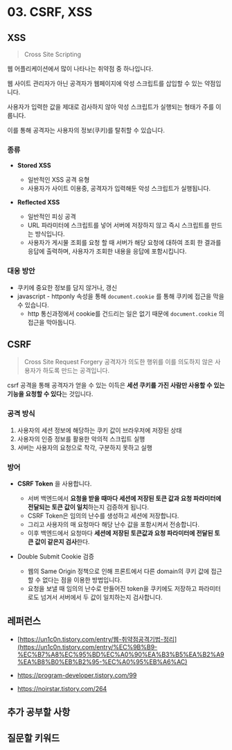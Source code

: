 # 03. CSRF, XSS



## XSS

> Cross Site Scripting

웹 어플리케이션에서 많이 나타나는 취약점 중 하나입니다.

웹 사이트 관리자가 아닌 공격자가 웹페이지에 악성 스크립트를 삽입할 수 있는 약점입니다.

사용자가 입력한 값을 제대로 검사하지 않아 악성 스크립트가 실행되는 형태가 주를 이룹니다.

이를 통해 공격자는 사용자의 정보(쿠키)를 탈취할 수 있습니다.



### 종류

- **Stored XSS**

  - 일반적인 XSS 공격 유형
  - 사용자가 사이트 이용중, 공격자가 입력해둔 악성 스크립트가 실행됩니다.

  

- **Reflected XSS**

  - 일반적인 피싱 공격
  - URL 파라미터에 스크립트를 넣어 서버에 저장하지 않고 즉시 스크립트를 만드는 방식입니다.
  - 사용자가 게시물 조회를 요청 할 때 
    서버가 해당 요청에 대하여 조회 한 결과를 응답에 출력하며, 사용자가 조회한 내용을 응답에 포함시킵니다.



### 대응 방안

- 쿠키에 중요한 정보를 담지 않거나, 갱신
- javascript - httponly 속성을 통해 `document.cookie` 를 통해 쿠키에 접근을 막을 수 있습니다.
  - http 통신과정에서 cookie를 건드리는 일은 없기 때문에 `document.cookie` 의 접근을 막아둡니다.





## CSRF

> Cross Site Request Forgery
> 공격자가 의도한 행위를 이를 의도하지 않은 사용자가 하도록 만드는 공격입니다.

csrf 공격을 통해 공격자가 얻을 수 있는 이득은 **세션 쿠키를 가진 사람만 사용할 수 있는 기능을 요청할 수 있다**는 것입니다.



### 공격 방식

1. 사용자의 세션 정보에 해당하는 쿠키 값이 브라우저에 저장된 상태
2. 사용자의 인증 정보를 활용한 악의적 스크립트 실행
3. 서버는 사용자의 요청으로 착각, 구분하지 못하고 실행



### 방어

- **CSRF Token** 을 사용합니다.
  - 서버 백엔드에서 **요청을 받을 때마다 세션에 저장된 토큰 값과 요청 파라미터에 전달되는 토큰 값이 일치**하는지 검증하게 됩니다.
  - CSRF Token은 임의의 난수를 생성하고 세션에 저장합니다. 
  - 그리고 사용자의 매 요청마다 해당 난수 값을 포함시켜서 전송합니다.
  - 이후 백엔드에서 요청마다 **세션에 저장된 토큰값과 요청 파라미터에 전달된 토큰 값이 같은지 검사**한다.

- Double Submit Cookie 검증
  - 웹의 Same Origin 정책으로 인해 프론트에서 다른 domain의 쿠키 값에 접근할 수 없다는 점을 이용한 방법입니다.
  - 요청을 보낼 때 임의의 난수로 만들어진 token을 쿠키에도 저장하고 파라미터로도 넘겨서 서버에서 두 값이 일치하는지 검사합니다.



## 레퍼런스

- [https://un1c0n.tistory.com/entry/웹-취약점공격기법-정리](https://un1c0n.tistory.com/entry/%EC%9B%B9-%EC%B7%A8%EC%95%BD%EC%A0%90%EA%B3%B5%EA%B2%A9%EA%B8%B0%EB%B2%95-%EC%A0%95%EB%A6%AC)

- https://program-developer.tistory.com/99

- https://noirstar.tistory.com/264

  



## 추가 공부할 사항





## 질문할 키워드

